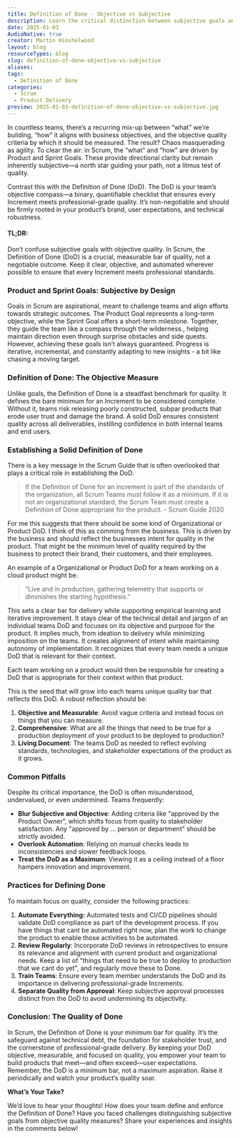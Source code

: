 ```yaml
---
title: Definition of Done - Objective vs Subjective
description: Learn the critical distinction between subjective goals and the objective Definition of Done (DoD) in Scrum. This guide dives into why a measurable, automated DoD is essential for consistent quality, stakeholder trust, and professional-grade product delivery.
date: 2025-01-03
AudioNative: true
creator: Martin Hinshelwood
layout: blog
resourceTypes: blog
slug: definition-of-done-objective-vs-subjective
aliases:
tags:
  - Definition of Done
categories:
  - Scrum
  - Product Delivery
preview: 2025-01-03-definition-of-done-objective-vs-subjective.jpg
---
```


In countless teams, there’s a recurring mix-up between “what” we’re building, “how” it aligns with business objectives, and the objective quality criteria by which it should be measured. The result? Chaos masquerading as agility. To clear the air: in Scrum, the “what” and “how” are driven by Product and Sprint Goals. These provide directional clarity but remain inherently subjective—a north star guiding your path, not a litmus test of quality.

Contrast this with the Definition of Done (DoD). The DoD is your team’s objective compass—a binary, quantifiable checklist that ensures every Increment meets professional-grade quality. It’s non-negotiable and should be firmly rooted in your product’s brand, user expectations, and technical robustness.

#### TL;DR:

Don’t confuse subjective goals with objective quality. In Scrum, the Definition of Done (DoD) is a crucial, measurable bar of quality, not a negotiable outcome. Keep it clear, objective, and automated wherever possible to ensure that every Increment meets professional standards.

### Product and Sprint Goals: Subjective by Design

Goals in Scrum are aspirational, meant to challenge teams and align efforts towards strategic outcomes. The Product Goal represents a long-term objective, while the Sprint Goal offers a short-term milestone. Together, they guide the team like a compass through the wilderness., helping maintain direction even through surprise obstacles and side quests. However, achieving these goals isn’t always guaranteed. Progress is iterative, incremental, and constantly adapting to new insights - a bit like chasing a moving target.

### Definition of Done: The Objective Measure

Unlike goals, the Definition of Done is a steadfast benchmark for quality. It defines the bare minimum for an Increment to be considered complete. Without it, teams risk releasing poorly constructed, subpar products that erode user trust and damage the brand. A solid DoD ensures consistent quality across all deliverables, instilling confidence in both internal teams and end users.

### Establishing a Solid Definition of Done

There is a key message in the Scrum Guide that is often overlooked that plays a critical role in establishing the DoD.

> If the Definition of Done for an increment is part of the standards of the organization, all Scrum Teams must follow it as a minimum. If it is not an organizational standard, the Scrum Team must create a Definition of Done appropriate for the product. - Scrum Guide 2020

For me this suggests that there should be some kind of Organizational or Product DoD. I think of this as comming from the business. This is driven by the business and should reflect the businesses intent for quality in the product. That might be the minimum level of quality required by the business to protect their brand, their customers, and their employees.

An example of a Organizational or Product DoD for a team working on a cloud product might be:

> “Live and in production, gathering telemetry that supports or diminishes the starting hypothesis.”

This sets a clear bar for delivery while supporting empirical learning and iterative improvement. It stays clear of the technical detail and jargon of an individual teams DoD and focuses on its objective and purpose for the product. It implies much, from ideation to delivery while minimizing imposition on the teams. It creates alignment of intent while maintaining autonomy of implementation. It recognizes that every team needs a unique DoD that is relevant for their context.

Each team working on a product would then be responsible for creating a DoD that is appropriate for their context within that product.

This is the seed that will grow into each teams unique quality bar that reflects this DoD. A robust reflection should be:

1. **Objective and Measurable**: Avoid vague criteria and instead focus on things that you can measure.
2. **Comprehensive**: What are all the things that need to be true for a production deployment of your product to be deployed to production?
3. **Living Document**: The teams DoD as needed to reflect evolving standards, technologies, and stakeholder expectations of the product as it grows.

### Common Pitfalls

Despite its critical importance, the DoD is often misunderstood, undervalued, or even undermined. Teams frequently:

- **Blur Subjective and Objective**: Adding criteria like “approved by the Product Owner”, which shifts focus from quality to stakeholder satisfaction. Any "approved by ... person or department" should be strictly avoided.
- **Overlook Automation**: Relying on manual checks leads to inconsistencies and slower feedback loops.
- **Treat the DoD as a Maximum**: Viewing it as a ceiling instead of a floor hampers innovation and improvement.

### Practices for Defining Done

To maintain focus on quality, consider the following practices:

1. **Automate Everything:** Automated tests and CI/CD pipelines should validate DoD compliance as part of the development process. If you have things that cant be automated right now, plan the work to change the product to enable those activities to be automated.
2. **Review Regularly**: Incorporate DoD reviews in retrospectives to ensure its relevance and alignment with current product and organizational needs. Keep a list of "things that need to be true to deploy to production that we cant do yet", and regularly move these to Done.
3. **Train Teams**: Ensure every team member understands the DoD and its importance in delivering professional-grade Increments.
4. **Separate Quality from Approval**: Keep subjective approval processes distinct from the DoD to avoid undermining its objectivity.

### Conclusion: The Quality of Done

In Scrum, the Definition of Done is your minimum bar for quality. It’s the safeguard against technical debt, the foundation for stakeholder trust, and the cornerstone of professional-grade delivery. By keeping your DoD objective, measurable, and focused on quality, you empower your team to build products that meet—and often exceed—user expectations. Remember, the DoD is a minimum bar, not a maximum aspiration. Raise it periodically and watch your product’s quality soar.

**What’s Your Take?**

We’d love to hear your thoughts! How does your team define and enforce the Definition of Done? Have you faced challenges distinguishing subjective goals from objective quality measures? Share your experiences and insights in the comments below!
